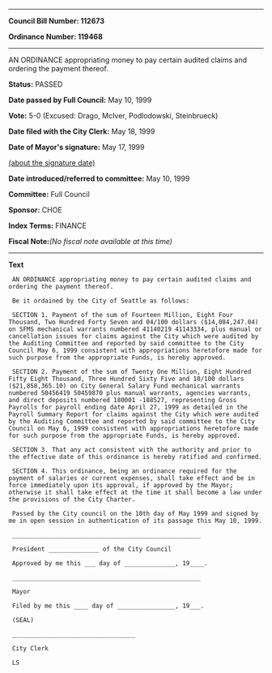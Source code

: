 

********

**Council Bill Number: 112673**
   
**Ordinance Number: 119468**
********

 AN ORDINANCE appropriating money to pay certain audited claims and ordering the payment thereof.

**Status:** PASSED
   
**Date passed by Full Council:** May 10, 1999
   
**Vote:** 5-0 (Excused: Drago, McIver, Podlodowski, Steinbrueck)
   
**Date filed with the City Clerk:** May 18, 1999
   
**Date of Mayor's signature:** May 17, 1999
   
[(about the signature date)](/~public/approvaldate.htm)
   
   
   
**Date introduced/referred to committee:** May 10, 1999
   
**Committee:** Full Council
   
**Sponsor:** CHOE
   
   
**Index Terms:** FINANCE

**Fiscal Note:**_(No fiscal note available at this time)_

********

**Text**
   
```
 AN ORDINANCE appropriating money to pay certain audited claims and ordering the payment thereof.

 Be it ordained by the City of Seattle as follows:

 SECTION 1. Payment of the sum of Fourteen Million, Eight Four Thousand, Two Hundred Forty Seven and 04/100 dollars ($14,084,247.04) on SFMS mechanical warrants numbered 41140219 41143334, plus manual or cancellation issues for claims against the City which were audited by the Auditing Committee and reported by said committee to the City Council May 6, 1999 consistent with appropriations heretofore made for such purpose from the appropriate Funds, is hereby approved.

 SECTION 2. Payment of the sum of Twenty One Million, Eight Hundred Fifty Eight Thousand, Three Hundred Sixty Five and 10/100 dollars ($21,858,365.10) on City General Salary Fund mechanical warrants numbered 50456419 50459870 plus manual warrants, agencies warrants, and direct deposits numbered 180001 -188527, representing Gross Payrolls for payroll ending date April 27, 1999 as detailed in the Payroll Summary Report for claims against the City which were audited by the Auditing Committee and reported by said committee to the City Council on May 6, 1999 consistent with appropriations heretofore made for such purpose from the appropriate Funds, is hereby approved.

 SECTION 3. That any act consistent with the authority and prior to the effective date of this ordinance is hereby ratified and confirmed.

 SECTION 4. This ordinance, being an ordinance required for the payment of salaries or current expenses, shall take effect and be in force immediately upon its approval, if approved by the Mayor; otherwise it shall take effect at the time it shall become a law under the provisions of the City Charter.

 Passed by the City council on the 10th day of May 1999 and signed by me in open session in authentication of its passage this May 10, 1999.

 ____________________________________________________

 President ______________ of the City Council

 Approved by me this ___ day of ______________, 19____.

 ____________________________________________________

 Mayor

 Filed by me this ____ day of ________________, 19___.

 (SEAL)

 __________________________________

 City Clerk

 LS

```
